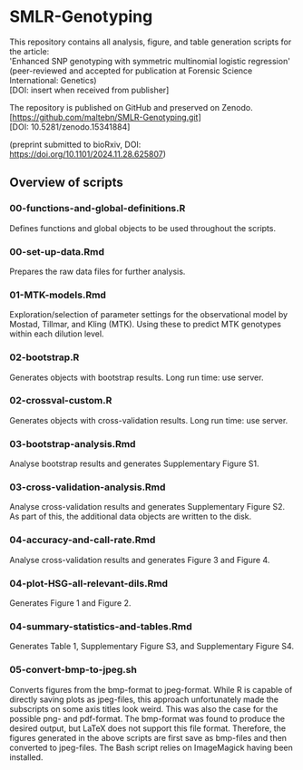 # SMLR-Genotyping
This repository contains all analysis, figure, and table generation scripts for the article: \
'Enhanced SNP genotyping with symmetric multinomial logistic regression' \
(peer-reviewed and accepted for publication at Forensic Science International: Genetics) \
[DOI: insert when received from publisher]

The repository is published on GitHub and preserved on Zenodo. \
[https://github.com/maltebn/SMLR-Genotyping.git] \
[DOI: 10.5281/zenodo.15341884]

(preprint submitted to bioRxiv, DOI: https://doi.org/10.1101/2024.11.28.625807)

## Overview of scripts
### 00-functions-and-global-definitions.R
Defines functions and global objects to be used throughout the scripts.

### 00-set-up-data.Rmd
Prepares the raw data files for further analysis.

### 01-MTK-models.Rmd
Exploration/selection of parameter settings for the observational model by Mostad, Tillmar, and Kling (MTK).
Using these to predict MTK genotypes within each dilution level.

### 02-bootstrap.R
Generates objects with bootstrap results.
Long run time: use server.

### 02-crossval-custom.R
Generates objects with cross-validation results.
Long run time: use server.

### 03-bootstrap-analysis.Rmd
Analyse bootstrap results and generates Supplementary Figure S1.

### 03-cross-validation-analysis.Rmd
Analyse cross-validation results and generates Supplementary Figure S2.
As part of this, the additional data objects are written to the disk.

### 04-accuracy-and-call-rate.Rmd
Analyse cross-validation results and generates Figure 3 and Figure 4.

### 04-plot-HSG-all-relevant-dils.Rmd
Generates Figure 1 and Figure 2.

### 04-summary-statistics-and-tables.Rmd
Generates Table 1, Supplementary Figure S3, and Supplementary Figure S4.

### 05-convert-bmp-to-jpeg.sh
Converts figures from the bmp-format to jpeg-format.
While R is capable of directly saving plots as jpeg-files, this approach unfortunately made the subscripts on some axis titles look weird.
This was also the case for the possible png- and pdf-format.
The bmp-format was found to produce the desired output, but LaTeX does not support this file format.
Therefore, the figures generated in the above scripts are first save as bmp-files and then converted to jpeg-files.
The Bash script relies on ImageMagick having been installed.
